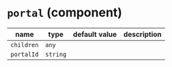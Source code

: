 # `portal` (component)

| name       | type     | default value | description |
| ---------- | -------- | ------------- | ----------- |
| `children` | `any`    |               |             |
| `portalId` | `string` |               |             |
